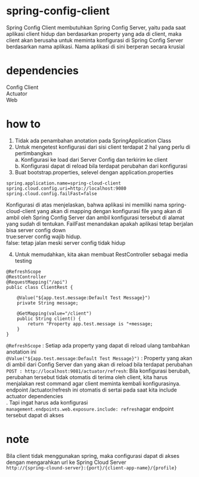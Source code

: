 # spring-config-client
Spring Config Client membutuhkan Spring Config Server, yaitu pada saat aplikasi client hidup dan berdasarkan property yang ada di client, maka client akan berusaha untuk meminta konfigurasi di Spring Config Server berdasarkan nama aplikasi. Nama aplikasi di sini berperan secara krusial

# dependencies
Config Client</br>
Actuator</br>
Web</br>

# how to
1. Tidak ada penambahan anotation pada SpringApplication Class
2. Untuk mengetest konfigurasi dari sisi client terdapat 2 hal yang perlu di pertimbangkan</br>
a. Konfigurasi ke load dari Server Config dan terkirim ke client</br>
b. Konfigurasi dapat di reload bila terdapat perubahan dari konfigurasi</br>
3. Buat bootstrap.properties, selevel dengan application.properties
```
spring.application.name=spring-cloud-client
spring.cloud.config.uri=http://localhost:9080
spring.cloud.config.failFast=false	
```
Konfigurasi di atas menjelaskan, bahwa aplikasi ini memiliki nama spring-cloud-client yang akan di mapping dengan konfigurasi file yang akan di ambil oleh Spring Config Server dan ambil konfigurasi tersebut di alamat yang sudah di tentukan. FailFast menandakan apakah aplikasi tetap berjalan bisa server config down</br>true:server config wajib hidup. </br>false: tetap jalan meski server config tidak hidup</br>

4. Untuk memudahkan, kita akan membuat RestController sebagai media testing
```
@RefreshScope
@RestController
@RequestMapping("/api")
public class ClientRest {
	
	@Value("${app.test.message:Default Test Message}")
	private String message;
	
	@GetMapping(value="/client")
	public String client() {
		return "Property app.test.message is "+message;
	}
}
```
```@RefreshScope``` : Setiap ada property yang dapat di reload ulang tambahkan anotation ini</br>
```@Value("${app.test.message:Default Test Message}")``` : Property yang akan di ambil dari Config Server dan yang akan di reload bila terdapat perubahan</br>
```POST : http://localhost:9081/actuator/refresh```: Bila konfigurasi berubah, perubahan tersebut tidak otomatis di terima oleh client, kita harus menjalakan rest command agar client meminta kembali konfigurasinya. endpoint /actuator/refresh ini otomatis di sertai pada saat kita include actuator dependencies</br>. Tapi ingat harus ada konfigurasi ```management.endpoints.web.exposure.include: refresh```agar endpoint tersebut dapat di akses

# note
Bila client tidak menggunakan spring, maka configurasi dapat di akses dengan mengarahkan url ke Spring Cloud Server</br>
```http://{spring-clound-server}:{port}/{client-app-name}/{profile}```
  
